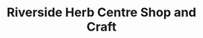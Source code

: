 ---
title: "Riverside Herb Centre Shop and Craft"
url: /hope-valley/riverside-herb-centre-shop-and-craft/
shop: Allgemein
---